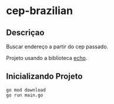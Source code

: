# cep-brazilian

Descriçao
---
Buscar endereço a partir do cep passado.

Projeto usando a biblioteca [echo](https://github.com/labstack/echo).


Inicializando Projeto
---
```
go mod download
go run main.go
```
 